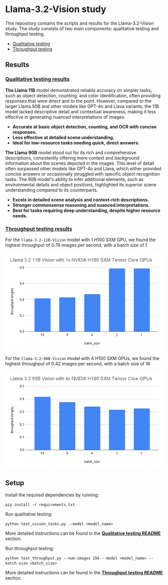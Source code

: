 # Llama-3.2-Vision study

This repository contains the scripts and results for the Llama-3.2-Vision study. 
The study consists of two main components: qualitative testing and throughput testing.

* [Qualitative testing](qualitative/README.md)
* [Throughput testing](throughput/README.md)

## Results

### [Qualitative testing results](qualitative/report.md)
**The Llama 11B** model demonstrated reliable accuracy on simpler tasks, such as object detection, counting, and color 
identification, often providing responses that were direct and to the point. However, compared to the larger 
Llama 90B and other models like GPT-4o and Llava variants, the 11B model lacked descriptive detail and contextual 
awareness, making it less effective in generating nuanced interpretations of images.
* **Accurate at basic object detection, counting, and OCR with concise responses.**
* **Less effective at detailed scene understanding.**
* **Ideal for low-resource tasks needing quick, direct answers.**


**The Llama 90B** model stood out for its rich and comprehensive descriptions, consistently offering more context and 
background information about the scenes depicted in the images. This level of detail often surpassed other models 
like GPT-4o and Llava, which either provided concise answers or occasionally struggled with specific object 
recognition tasks. The 90B model's ability to infer additional elements, such as environmental details and object 
positions, highlighted its superior scene understanding compared to its counterparts.
* **Excels in detailed scene analysis and context-rich descriptions.**
* **Stronger commonsense reasoning and nuanced interpretations.**
* **Best for tasks requiring deep understanding, despite higher resource needs.** 


### [Throughput testing results](throughput/throughput.csv)
For the `llama-3.2-11B-Vision` model with 1 H100 SXM GPU, we found the highest throughput of 0.79 images per second, with a batch size of 1 

![Llama 3.2 11B Vision with 1x NVIDIA H100 SXM Tensor Core GPUs](throughput/llama_3.2_11b_vision_with_1x_nvidia_h100_sxm_tensor_core_gpus.png)

For the `llama-3.2-90B-Vision` model with 4 H100 SXM GPUs, we found the highest throughput of 0.42 images per second, with a batch size of 16

![Llama 3.2 90B Vision with 4x NVIDIA H100 SXM Tensor Core GPUs](throughput/llama_3.2_90b_vision_with_4x_nvidia_h100_sxm_tensor_core_gpus.png)

## Setup

Install the required dependencies by running:

```
pip install -r requirements.txt
```

Run qualitative testing:
```
python test_vision_tasks.py --model <model_name>
```
More detailed instructions can be found in the **[Qualitative testing README](qualitative/README.md)** section.

Run throughput testing:
```
python test_throughput.py --num-images 256 --model <model_name> --batch-size <batch_size>
```
More detailed instructions can be found in the **[Throughput testing README](throughput/README.md)** section.
